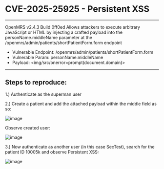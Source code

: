 # CVE-2025-25925 - Persistent XSS

---

OpenMRS v2.4.3 Build 0ff0ed Allows attackers to execute arbitrary JavaScript or HTML by injecting a crafted payload into the personName.middleName parameter at the /openmrs/admin/patients/shortPatientForm.form endpoint

* Vulnerable Endpoint: /openmrs/admin/patients/shortPatientForm.form
* Vulnerable Param: personName.middleName
* Payload: <img/src/onerror=prompt(document.domain)>

---

## Steps to reproduce:

1.)	Authenticate as the superman user

2.)	Create a patient and add the attached payload within the middle field as so:

 ![image](https://github.com/user-attachments/assets/fb6af1ad-b16a-45b6-985e-3e2a902a458d)


Observe created user:

![image](https://github.com/user-attachments/assets/392315ad-1fed-47c3-9c41-109295553b0f)


3.) Now authenticate as another user (in this case SecTest), search for the patient ID 10005k and observe Persistent XSS:

![image](https://github.com/user-attachments/assets/bf3c3695-ae98-4895-936c-1d2b59c04b39)

